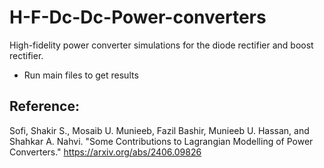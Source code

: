 # H-F-Dc-Dc-Power-converters
High-fidelity power converter simulations for the diode rectifier and boost rectifier.<br>
- Run main files to get results

## Reference:  
Sofi, Shakir S., Mosaib U. Munieeb, Fazil Bashir, Munieeb U. Hassan, and Shahkar A. Nahvi. "Some Contributions to Lagrangian Modelling of Power Converters."  https://arxiv.org/abs/2406.09826
